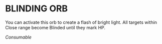# BLINDING ORB

You can activate this orb to create a flash of bright light. All targets within Close range become Blinded until they mark HP.

*Consumable*
